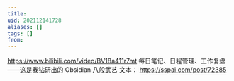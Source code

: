 ```yaml
---
title: 
uid: 202112141728
aliases: []
tags: []
from: 
---
```

https://www.bilibili.com/video/BV18a411r7mt
每日笔记、日程管理、工作复盘——这是我钻研出的 Obsidian 八般武艺
文本： https://sspai.com/post/72385